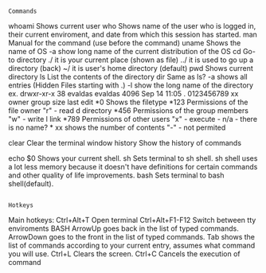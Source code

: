                                                                     Commands

whoami      Shows current user
who         Shows name of the user who is logged in, their current enviroment, and date from which this session has started.
man         Manual for the command (use before the command)
uname       Shows the name of OS
    -a      show long name of the current distribution of the OS
cd          Go-to directory
    ./       it is your current place (shown as file)
    ../      it is used to go up a directory (back)
    ~/       it is user's home directory (default)
pwd         Shows current directory
ls          List the contents of the directory
dir         Same as ls?
    -a        shows all entries (Hidden Files starting with .)
    -l        show the long name of the directory 
              ex. drwxr-xr-x 38 evaldas evaldas   4096 Sep 14 11:05  .
                  0123456789 xx owner   group     size  last edit 
                 *0 Shows the filetype            *123 Permissions of the file owner         "r" - read
                  d  directory                    *456 Permissions of the group members      "w" - write
                  l  link                         *789 Permissions of other users            "x" - execute
                  -  n/a - there is no name?      * xx shows the number of contents          "-" - not permited
                  
clear       Clear the terminal window
history     Show the history of commands

echo $0     Shows your current shell.
sh          Sets terminal to sh shell.
    sh shell uses a lot less memory because it doesn't have definitions for certain commands and other quality of life improvements.
bash        Sets terminal to bash shell(default).

                                                                    Hotkeys

  Main hotkeys:
    Ctrl+Alt+T        Open terminal
    Ctrl+Alt+F1-F12   Switch between tty enviroments
  BASH
    ArrowUp     goes back in the list of typed commands.
    ArrowDown   goes to the front in the list of typed commands.
    Tab         shows the list of commands according to your current entry, assumes what command you will use.
    Ctrl+L      Clears the screen.
    Ctrl+C      Cancels the execution of command
